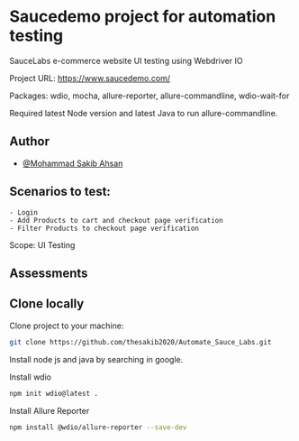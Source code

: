 # Saucedemo project for automation testing
SauceLabs e-commerce website UI testing using Webdriver IO

Project URL: https://www.saucedemo.com/

Packages: wdio, mocha, allure-reporter, allure-commandline, wdio-wait-for

Required latest Node version and latest Java to run allure-commandline.

## Author
- [@Mohammad Sakib Ahsan](https://github.com/thesakib2020)

## Scenarios to test: 

    - Login
    - Add Products to cart and checkout page verification
    - Filter Products to checkout page verification

Scope: UI Testing

## Assessments


## Clone locally
Clone project to your machine:
```bash
git clone https://github.com/thesakib2020/Automate_Sauce_Labs.git
```

Install node js and java by searching in google.

Install wdio
```bash
npm init wdio@latest .
```
Install Allure Reporter
```bash
npm install @wdio/allure-reporter --save-dev
```
